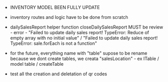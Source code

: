 - INVENTORY MODEL BEEN FULLY UPDATE
- inventory routes and logic have to be done from scratch

- dailySalesReport helper function closeDailySalesReport MUST be review - error - "Failed to update daily sales report! TypeError: Reduce of empty array with no initial value" / "Failed to update daily sales report! TypeError: sale.forEach is not a function"

- for the future, everything name with "table" supose to be rename because we dont create tables, we creata "salesLocation" - ex ITable / model table / createTable

- test all the creation and deletation of qr codes
